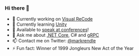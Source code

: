 ### Hi there 👋

<!--
**markrendle/markrendle** is a ✨ _special_ ✨ repository because its `README.md` (this file) appears on your GitHub profile.
-->

- 🔭 Currently working on [Visual ReCode](https://visualrecode.com)
- 🌱 Currently learning [Unity](https://unity.com/)
- 📛 Available to [speak at conferences](https://www.rendlelabs.com/speaking)!
- 💬 Ask me about [.NET Core](https://dot.net/core), C# and [gRPC](https://github.com/grpc/grpc-dotnet)
- 📫 Contact me on Twitter: [@markrendle](https://twitter.com/markrendle)
- ⚡ Fun fact: Winner of 1999 Jongleurs New Act of the Year
